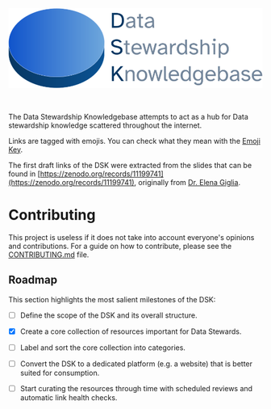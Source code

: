 <picture>
  <source media="(prefers-color-scheme: dark)" srcset="https://github.com/MrHedmad/data-stewardship-knowledgebase/blob/main/src/resources/images/dks_logo_light.png?raw=true">
  <source media="(prefers-color-scheme: light)" srcset="https://github.com/MrHedmad/data-stewardship-knowledgebase/blob/main/src/resources/images/dks_logo_dark.png?raw=true">
  <img alt="The logo for the DSK" src="https://github.com/MrHedmad/data-stewardship-knowledgebase/blob/main/src/resources/images/dsk_logo_dark.png?raw=true" width=600>
</picture>

</p>

<br>

The Data Stewardship Knowledgebase attempts to act as a hub for Data stewardship knowledge scattered throughout the internet.

Links are tagged with emojis. You can check what they mean with the [Emoji Key](emoji_key.md).

The first draft links of the DSK were extracted from the slides that can be found in [https://zenodo.org/records/11199741](https://zenodo.org/records/11199741), originally from [Dr. Elena Giglia](https://orcid.org/0000-0003-4927-2632).

# Contributing

This project is useless if it does not take into account everyone's opinions and contributions.
For a guide on how to contribute, please see the [CONTRIBUTING.md](CONTRIBUTING.md) file.

## Roadmap
This section highlights the most salient milestones of the DSK:
- [ ] Define the scope of the DSK and its overall structure.
- [X] Create a core collection of resources important for Data Stewards.
- [ ] Label and sort the core collection into categories.
- [ ] Convert the DSK to a dedicated platform (e.g. a website) that is better suited for consumption.
- [ ] Start curating the resources through time with scheduled reviews and automatic link health checks.


